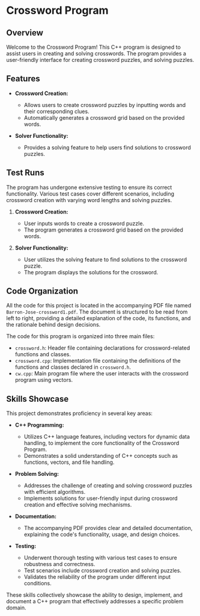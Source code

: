 # Crossword Program

## Overview

Welcome to the Crossword Program! This C++ program is designed to assist users in creating and solving crosswords. The program provides a user-friendly interface for creating crossword puzzles, and solving puzzles.

## Features

- **Crossword Creation:**
  - Allows users to create crossword puzzles by inputting words and their corresponding clues.
  - Automatically generates a crossword grid based on the provided words.

- **Solver Functionality:**
  - Provides a solving feature to help users find solutions to crossword puzzles.

## Test Runs

The program has undergone extensive testing to ensure its correct functionality. Various test cases cover different scenarios, including crossword creation with varying word lengths and solving puzzles.

1. **Crossword Creation:**
   - User inputs words to create a crossword puzzle.
   - The program generates a crossword grid based on the provided words.

2. **Solver Functionality:**
   - User utilizes the solving feature to find solutions to the crossword puzzle.
   - The program displays the solutions for the crossword.

## Code Organization

All the code for this project is located in the accompanying PDF file named `Barron-Jose-crossword1.pdf`. The document is structured to be read from left to right, providing a detailed explanation of the code, its functions, and the rationale behind design decisions.

The code for this program is organized into three main files:

- `crossword.h`: Header file containing declarations for crossword-related functions and classes.
- `crossword.cpp`: Implementation file containing the definitions of the functions and classes declared in `crossword.h`.
- `cw.cpp`: Main program file where the user interacts with the crossword program using vectors.

## Skills Showcase

This project demonstrates proficiency in several key areas:

- **C++ Programming:**
  - Utilizes C++ language features, including vectors for dynamic data handling, to implement the core functionality of the Crossword Program.
  - Demonstrates a solid understanding of C++ concepts such as functions, vectors, and file handling.

- **Problem Solving:**
  - Addresses the challenge of creating and solving crossword puzzles with efficient algorithms.
  - Implements solutions for user-friendly input during crossword creation and effective solving mechanisms.

- **Documentation:**
  - The accompanying PDF provides clear and detailed documentation, explaining the code's functionality, usage, and design choices.

- **Testing:**
  - Underwent thorough testing with various test cases to ensure robustness and correctness.
  - Test scenarios include crossword creation and solving puzzles.
  - Validates the reliability of the program under different input conditions.

These skills collectively showcase the ability to design, implement, and document a C++ program that effectively addresses a specific problem domain.

